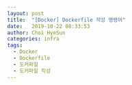 ```yaml
---
layout: post
title:  "[Docker] Dockerfile 작성 명령어"
date:   2019-10-22 08:33:53
author: Choi HyeSun
categories: infra
tags:
  - Docker
  - Dockerfile
  - 도커파일
  - 도커파일 작성
---
```

